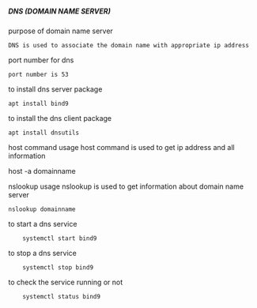 ##### DNS (DOMAIN NAME SERVER)

purpose of domain name server

    DNS is used to associate the domain name with appropriate ip address
    
port number for dns

    port number is 53
    
to install dns server package 

    apt install bind9
    
to install the dns client package

    apt install dnsutils
    
host command usage
host command is used to get ip address and all information

   
   host -a domainname
    
nslookup usage
nslookup is used to get information about domain name server
    
    nslookup domainname
    
to start a dns service 

        systemctl start bind9
        
to stop a dns service

        systemctl stop bind9
        
to check the service running or not

        systemctl status bind9

        
    
 
